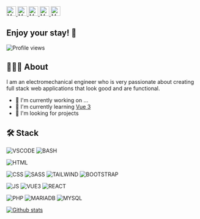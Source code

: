 <a href="mailto:wisecodr@gmail.com" target="_blank">
  <img width="25px" alt="Mattias' Email" title="Contact me directly" src="https://cdn.jsdelivr.net/npm/simple-icons@3.11.0/icons/gmail.svg" />
</a>
<a href="https://wisecoding.github.io" target="_blank">
  <img width="25px" alt="Mattias' Portfolio" title="Check out my professional portfolio" src="https://cdn.jsdelivr.net/npm/simple-icons@3.11.0/icons/netlify.svg" />
</a>
<a href="https://www.linkedin.com/in/mattias-bonte" target="_blank">
  <img width="25px" alt="Mattias' LinkedIN" title="Connect with me on LinkedIN" src="https://cdn.jsdelivr.net/npm/simple-icons@3.11.0/icons/linkedin.svg" />
</a>
<a href="https://github.com/wisecoding" target="_blank">
  <img width="25px" alt="Mattias' GitHub" title="Inspect my GitHub repositories" src="https://cdn.jsdelivr.net/npm/simple-icons@3.11.0/icons/github.svg" />
</a>
<a href="https://dribbble.com/Wisecodr" target="_blank">
  <img width="25px" alt="Mattias' Dribbble" title="Check out my Dribbble" src="https://cdn.jsdelivr.net/npm/simple-icons@3.11.0/icons/dribbble.svg" />
</a>

## Enjoy your stay! 🔎

![Profile views](https://gpvc.arturio.dev/wisecoding)

## 👨🏼‍💻 About

I am an electromechanical engineer who is very passionate about creating full stack web applications that look good and are functional.

- 🔭 I'm currently working on ...
- 🌱 I'm currently learning [Vue 3](https://v3.vuejs.org/)
- 🔎 I'm looking for projects

## 🛠 Stack

![VSCODE](https://img.shields.io/badge/VSCODE-black?style=flat&logo=visual-studio-code)
![BASH](https://img.shields.io/badge/BASH-black?style=flat&logo=gnu-bash)

![HTML](https://img.shields.io/badge/HTML-red?style=flat&logo=html5&logoColor=white)

![CSS](https://img.shields.io/badge/CSS-blue?style=flat&logo=css3)
![SASS](https://img.shields.io/badge/SASS-blue?style=flat&logo=sass)
![TAILWIND](https://img.shields.io/badge/TAILWIND-blue?style=flat&logo=tailwind-css)
![BOOTSTRAP](https://img.shields.io/badge/BOOTSTRAP-blue?style=flat&logo=bootstrap)

![JS](https://img.shields.io/badge/JS-yellow?style=flat&logo=javascript&logoColor=white)
![VUE3](https://img.shields.io/badge/VUE3-yellow?style=flat&logo=vue.js)
![REACT](https://img.shields.io/badge/REACT-yellow?style=flat&logo=react)

![PHP](https://img.shields.io/badge/PHP-purple?style=flat&logo=php)
![MARIADB](https://img.shields.io/badge/MariaDB-purple?style=flat&logo=mariadb)
![MYSQL](https://img.shields.io/badge/MySQL-purple?style=flat&logo=mysql)

<!-- ## 📊 Stats -->
<!-- [![Github stats](https://github-readme-stats.vercel.app/api/top-langs/?username=wisecoding&show_icons=true&theme=algolia&hide=html,makefile&langs_count=4&count_private=true)](https://github.com/wisecoding/github-readme-stats) -->

[![Github stats](https://github-readme-stats.vercel.app/api?username=wisecoding&show_icons=true&theme=algolia)](https://github.com/wisecoding/github-readme-stats)
